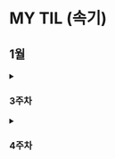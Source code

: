 # MY TIL (속기)

## 1월
<details>
  <summary><h3>3주차</h3></summary>

  <details>
    <summary>CUL & GUL</summary>
    
    - CLI(Command Line Interface): **명령어**를 통해 사용자와 컴퓨터가 상호 작용하는 방식
    - GUL(Graphic User Interface): **그래픽**을 통해 사용자와 컴퓨터가 상호 작용하는 방식
    - CLI를 사용해야 하는 가장 큰 이유는 **메모리와 CPU 사용량이 적어** 효율적으로 동작하기 때문이다. ⇒ 컴퓨터가 **개인화**가 되면서 혁신이 일어났다. 개발자라면 시스템을 구축하여 제공할 수 있어야 하며, 이를 위해서 효율성이 필요하다.
  </details>

  <details>
    <summary>CUL 中 (“.”, “..”, touch, mkdir, ls, cd, start, rm (-r), pwd)</summary>
    
    - ‘.’(점)의 역할은 위치를 알려주는 역할이다. 하나는 현재 디렉토리, 둘은 현재의 상위 디렉토리이다.
    - touch: 파일 생성 / mkdir: 새 디렉토리 생성 / ls: 현재 작업 중인 디렉토리 내부의 폴더 혹은 파일 목록을 출력
      1. touch text.txt
      2. mkdir new_dir
      3. ls . or ls ..
    - cd: 현재 작업 중인 디렉토리를 변경(위치 이동) / start: 폴더 혹은 파일을 열기 / rm: 파일 삭제 (디렉토리 삭제는 -r 옵션을 추가 사용) / pwd: 현재 작업 공간 확인(print working dir)
      1. cd new_dir → cd .. ⇒ 제자리
      2. start text.txt
      3. rm text.txt or rm -r new_dir
    - CLI에서 가장 중요한 것: **내가 어디 있는지(경로)** 알아야 한다.
    - **절대 경로:** Root 디렉토리부터 목적 지점까지 거치는 모든 경로를 전부 작성한 것 / **상대 경로**: 현재 작업하고 있는 디렉토리를 기준으로 계산된 상대적 위치를 작성한 것
      1. 윈도우 바탕 화면의 절대 경로 예시: C:/Users/ssafy/Desktop
      2. 만약 현재 작업하는 있는 디렉토리가 C:/Users 일 때, 윈도우 바탕 화면으로의 상대 경로는 ssafy/Desktop 이다.
      3. 나를 중심 혹은 컴퓨터를 중심으로 이동할 것인가를 생각하면 된다. 일반적으로 상대 경로를 통해 전달하는데 이는 절대 경로의 경우 보안에 위험이 있을 수 있기 때문이다.
  </details>

  <details>
    <summary>Git이란?</summary>
    
    - Google Docs를 활용한 버전 관리 예시와 유사하다. ⇒ ‘누가 언제 어떻게 왜’ 를 기록하면서 다음 버전은 이전 버전에 대해서 **변경점만을 저장**하고 있다.
    - 기존과 다르게 이전 버전에 대해서 추가사항이 어떤 것이 있는지 확인할 수 있으며 최종사항은 따로 저장
    - **분산** 버전 관리 시스템
      - 중앙 집중식: 버전은 중앙 서버에 저장되고 중앙 서버에서 파일을 가져와 다시 중앙에 업로드
        - 매니저 입장에서는 개발자 관리에 용이
      - 분산식: 버전을 여러 개의 복제된 저장소에 저장 및 관리
        - 중앙 서버의 장애나 손실에 대비하여 백업과 복구가 용이
        - 개발자들 간에 작업 충돌을 줄일 수 있고 개발 생산성을 향상
        - 인터넷에 연결되지 않은 환경에서도 작업 가능 ⇒ 변경 이력과 코드를 로컬 저장소에 기록하고, 나중에 중앙 서버 동기화
    - Git의 역할
      - 코드의 버전(히스토리)를 관리
      - 개발되어 온 과정 파악
      - 이전 버전과의 변경 사항 비교   ⇒ undoing과 연관지을 수 있음
    ⇒ 분산 버전 관리 시스템으로 코드의 ‘변경 이력’을 기록하고 ‘협업’을 도와주는 도구
  </details>

  <details>
    <summary>Git의 영역</summary>
    
    - **Working Directory(W.D)**: 실제 작업 중인 파일들이 위치하는 영역
    - **Staging Area (개념적으로만 존재)**: W.D에서 변경된 파일 중, 다음 버전에 포함시킬 파일들을 선택적으로 추가하거나 제외할 수 있는 **중간 준비 영역**
    - **Repository**: **버전(commit)** 이력(history)과 파일들이 영구적으로 저장되는 영역으로 모든 **버전(commit)**과 변경 이력이 기록
      - commit(버전): 변경된 파일들을 저장하는 행위이며, 마치 사진을 찍듯이 기록한다 하여 ‘snapshot’ 이라고도 함
  </details>

  <details>
    <summary>Git의 동작</summary>
    
    - git init: 로컬 저장소 설정(초기화) → git의 버전 관리를 시작할 디렉토리에서 진행 ⇒ 현재 위치를 directory에서 working directory로 바꿈
    - git add: 변경사항이 있는 파일을 staging area에 추가
    - git commit: staging area에 있는 파일들을 저장소에 기록 → 해당 시점의 버전을 생성하고 변경 이력을 남기는 것
    - git status: staging area 상태 확인
    - git config —global [user.email](http://user.email) “메일 주소”, git config —global [user.name](http://user.email) “유저네임”
    - — global: 어디서든 입력 가능하며 이를 반복적으로 사용할 시 덮어쓰여짐
    - ls -a ⇒ ./../.git/sample ⇒ .git이 Repository이며 Version DB + settings, git_prac는 W.D
    - staging area에 한 번이라도 올라가지 않으면 git으로 관리되지 않는다. staging area란 commit할 파일들을 선별한 곳이라고 생각할 수 있다.
  </details>

  <details>
    <summary>git init 주의사항</summary>
    
    - git 로컬 저장소 내에 또 다른 git 로컬 저장소를 만들지 말 것
    - 즉, 이미 git 로컬 저장소인 디렉토리 내부 하단에서 git init 명령어를 다시 입력하지 말 것
    - git 저장소 안에 git 저장소가 있을 경우 가장 바깥쪽의 git 저장소가 안쪽의 git 저장소의 변경 사항을 추적할 수 없기 때문
    - 때문에 boot나 바탕화면이 아닌 C 드라이브 같은 곳에 설정할 것
    - git commit —amend ⇒ 이전 commit 수정
  </details>

  <details>
    <summary>Vim</summary>
    
    - i: insert mode, 완료한 뒤 :q, :q!, :wq, :wq! 와 같은 명령어로 종료 가능하다.
  </details>

  <details>
    <summary>CUL 中 (remote, push, pull, clone, gitignore)</summary>
    
    - remote: git remote add (명령어) | origin(별칭) | URL(원격 저장소)
    - push: git push (명령어) | origin(별칭) | master (branch 이름)
    - commit 이력이 없다면 push 할 수 없다. 이를 클라우드와 같이 파일을 저장만 하는 곳으로 이해하지 말 것
    - 로컬 → 원격
    - pull: git pull | URL(원격 저장소)
      - 원격 저장소에 있던 파일들을 기준으로 로컬 저장소 파일들을 업데이트 시킴
    - clone: git clone | URL(원격 저장소)
      - 원격 저장소에 있던 파일들을 로컬 저장소로 다운받음
    - gitignore: git에서 특정 파일이나 디렉토리를 추적하지 않도록 설정하는 데 사용되는 텍스트 파일
      - touch .gitignore | [gitignore.io](http://gitignore.io) 사이트 참조
      - 한 번 staging area에 추가되는 순간 gitignore 효과는 사라짐. 따라서 처음 repo를 만들 때, gitignore를 포함하여 설계하는 것이 중요
  </details>
  
  <details>
    <summary>TIL</summary>
    
    - TIL(Today I Learn): 매일 내가 배운 것을 Markdown으로 정리해서 문서화하는 것
    - ‘문서화’ 의 중요성: 신입 개발자에게 요구되는 가장 중요한 덕목이며 이는 나 말고도 이를 보고 이어갈 다른 개발자 입장도 고려되어야 한다. ⇒ 꾸준히 스스로 학습해 성장할 수 있고 문서화를 통해 내 생각을 정리하고 팀에 공유할 수 있는 능력
    - 경로마다 readme 파일이 있을 수 있다.
  </details>

  <details>
    <summary>Revert&Reset&restore</summary>
    
    - commit -amend ⇒ 바로 직전 수정을 통한 재확인 및 검증
    - 과거로 되돌린다는 공통점은 있으나 Revert는 되돌렸다는 기록, history, commit을 남김, Reset은 기록 조차 없음
    - revert: 재설정, 단일 commit을 실행 취소, 프로젝트 기록에서 commit을 없었던 일로 처리 후 그 결과를 commit으로 추가. 이를 통해서 추적 가능하다.
    - git revert 정리
        - 변경 사항을 안전하게 실행 취소할 수 있도록 도와주는 순방향 실행 취소 작업
        - commit기록에서 commit을 삭제하거나 분리하는 대신 지정된 변경 사항을 반전시키는 새 commit을 생성
        - git에서 기록이 손실되는 것을 방지하며 기록의 무결성과 협업의 신뢰성 높임
    - git reset: 특정 commit으로 되돌아가는 작업, git reset [옵션 <commit id>
    - git reset 작동 원리: 되돌리기, 시계를 마치 과거로 돌리는 듯한 행위, 특정 commit 으로 되돌아 갔을 때, 되돌아간 commit 이후의 commit은 모두 삭제
        - —sort, —mixed. —hard: 삭제되는 commit들의 기록을 어떤 영역에 남겨둘 것인지 정하는 옵션.
            - soft: 삭제 commit을 staging area에 남김
    - git restore: 파일 내용 수정 전으로 되돌리기
        - staging area에 올라간 파일을 Unstage 하기
            - git rm —cached
            - git restore —staged
  </details>

  <details>
    <summary>Chat GPT</summary>
    
    - Chat Gpt가 가능하게 한 다양한 이유 중 하나는 Web Service라는 것이다. 이를 통해서 기술(Soft service) + API(소통) ⇒ GPT를 기반으로 프로젝트 등을 지향하는 것이 생산적
  </details>

  <details>
    <summary>API</summary>
    
    - Interface
        - 서로 다른 두 개의 시스템이 정보를 교환할 때, 그 사이에 존재하는 접점
        - 사용자가 기기를 쉽게 동작 시키거나, 기계와 기계가 통신할 때 필요한 ‘약속된 방’
    - UI
    - 눈에 보이지 않는 영역의 통신으로 기계와 기계, 시스템과 시스템 사이의 소통이 수 없이 많이 이루어진다.
        - 클라이언트 - 서버 구조 ⇒ Client(requests)→ ← (responses) Server
            - 클라이언트: 서비스 요청
            - 서버: 요청을 받아 처리하고, 결과를 응답
            - 사용자가 브라우저로 특정 주소(URL)를 요청 →  ←서버가 해당 페이지, 데이터 등을 보내줌
    - API: 두 소프트웨어가 서로 통신할 수 있게 하는 메커니즘 → **약속된 방식**의 인터페이스로 **특정 규칙**에 따라 데이터를 요청하고 응답하는 규칙을 제공
        - API KEY:
            - 보안 강화: 무단 접근을 막고, 승인된 사용자만 요청 가능
            - 데이터 관리: 호출 횟수, 사용량 모니터링, 일정량 이상 사용 시 과금 정책 적용 가
            - 공개된 곳에 노출되면 안되며 KEY를 안전하게 저장하는 방법들을 고려해야 한다.
    - Application: **특정 기능**을 수행하는 모든 소프트웨어 → 웹 모바일 데스크톱 앱 등, 우리가 만든 서비스나 프로그램도 모두 앱의 일종

⇒(요약) API는 클라이언트와 서버 사이의 invisiable interface. API Key는 이 통신을 더욱 안전하게 만들기 위한 핵심 수단
  </details>

</details>

<details>
<summary><h3>4주차</h3></summary>

  <details>
    <summary>프로그래밍</summary>
    - 명령어들의 집합으로 핵심은 새 연산을 정의하고 조합해 유용한 작업을 수행하는 것 ⇒ 문제를 해결하는 매우 강력한 방법
  </details>

  <details>
    <summary>Python 개념</summary>
    - Python을 배우는 이유
      - 쉽고 간결한 문법
      - 파이썬 커뮤니티의 지원
      - 광범위한 응용 분야
        - 웹 개발, 데이터 분석, 인공지능, 자동화 인공지능 등에서 다양하게 활용
    - Python 알고리즘
      - 직관적인 문법
      - 강력한 표준 라이브러리
      - 빠른 프로토타이핑
    - 표현식
      - 값으로 평가될 수 있는 코드 조각
      - 표현식이 **평가**되어 값이 반환됨
      - 평가란 표현식을 실행하여 값을 얻는 과정 ⇒ 표현식을 순차적으로 평가하여 프로그램의 동작을 결정
    - 문장
      - 실행 가능한 동작을 기술하는 코드(조건문, 반복문, 함수 정의 등) → 문장은 보통 여러 개의 표현식을 포함
  </details>

  <details>
    <summary>Python 변수</summary>
    - Type(타입): 변수나 값이 가질 수 있는 데이터의 종류를 의미 → 어떤 종류의 데이터인지 어떻게 해석되고 처리되어야 하는 지를 정의
      - 타입은 2가지 요소로 이루어짐 → “값”과 “값에 적용할 수 있는 연산” ⇒ 데이터 타입에 맞는 연산을 위해 타입의 분류는 중요
    - 산술 연산자 / 연산자 우선순위 ⇒ 노션 필기보면서 숙지할 것
    - 변수: 값을 저장하기 위한 이름 ⇒ 값을 참조하기 위한 이
    - 변수 할당: 표현식을 통해 변수에 값을 저장 (오른쪽에서 왼쪽으로)
        - 할당문
            1. 할당 연산자(=) 오른쪽에 있는 표현식을 평가해서 값(메모리 주소)을 생성
            2. 값의 메모리 주소를 ‘=’ 왼쪽에 있는 변수에 저장
                1. 존재하지 않는 변수라면 → 새 변수를 생성 (할당)
                2. 기존에 존재했던 변수라면 → 기존 변수를 재사용해서 변수에 들어 있는 메모리 주소를 변경 (재할)
    - 변수 값 그리고 메모리
        - 거리에 집 주소가 있듯이 메모리의 모든 위치에는 그 위치를 고유하게 식별하는 메모리 주소가 존재
            - 메모리 ⇒ 36.5 (타입: float, 주소: 491734)
        - 객체 (Object)
            - 타입을 갖는 메모리 주소 내 값
            - “값이 들어있는 상자”
        - 변수
            - 그 변수가 참조하는 객체의 메모리 주소를 가짐
            - 변수는 값 36.5를 참조
  </details>

  <details>
    <summary>Python Type</summary>
    - Data Types: 값의 종류와 그 값에 적용 가능한 연산과 동작을 결정하는 속
    - 데이터 타입
      - Numeric Type
        - int, float, complex
      - Sequence Types
        - list, tuple, range
      - Text Sequence Type
        - str
      - Non - Sequence Types
        - set, dict
      - 기타
        - Boolean, None, Functions
    - 데이터 타입이 필요한 이유
      - 값들을 구분하고, 어떻게 다뤄야 하는지를 알 수 있음
      - 요리 재료마다 특정한 도구가 필요하듯이 각 데이터 타입 값들도 각자에게 적합한 도구를 가짐
      - 타입을 명시적으로 지정하면 코드를 읽는 사람이 변수의 의도를 더 쉽게 이해할 수 있고, 잘못된 데이터 타입으로 인한 오류를 미리 예방
    - int(Integer): 정수 자료형
      - 정수를 표현하는 자료
      - a=10, b=0, c=-5
      - 진수
        - 2진수(binary): 0b10 → 2
        - 8진수 (octal): 0o30 → 24
        - 16진수 (hexadecimal): 0x10 → 16
     - float: 실수 자료형
       - 실수를 표현하는 자료형 ⇒ 프로그래밍 언어에 float는 실수에 대한 **근삿값**
          - 유한 정밀도: 한 숫자에 대해 저장하는 용량이 제한 (메모리 용량 문제)
            - 부동소수점 에러: 컴퓨터가 실수를 표현하는 방식으로 인해 발생하는 작은 오차 → 2진수로 변환하는 과정에서 발생하는 근사치 표현
            - 부동소수점 에러 해결책: 대표적으로 decimal 모듈을 ㅏ용해 부동소수점 연산의 정확성을 보장하는 방법
     - Sequence Types: 여러 개의 값들을 순서대로 나열하여 저장하는 자료형
      - str, list, tuple, range
      - 순서(Sequence)
        - 값들이 순서대로 저장 (정렬 X)
      - 인덱싱(Indexing)
        - 각 값에 고유한 인덱스(번호)를 가지고 있으며, 인덱스를 사용하여 특정 위치의 값을 선택하거나 수정할 수 있음
      - 슬라이싱(Slicing)
        - 인덱스 범위를 조절해 부분적인 값을 추출할 수 있음
      - 길이(Length)
        - len()함수를 사용하여 저장된 값의 개수(길이)를 구할 수 있음
      - 반복(Iteration)
        - 반복문을 사용하여 저장된 값들을 반복적으로 처리할 수 있다.
      - str: 문자들의 순서가 있는 변경 불가능한 시퀀스 자료
        - 작은 따옴표나 큰 따옴표로 감싸서 표현
        - 중첩 따옴표, \n, \t, \\, \’, \”
      - String Interpolation: 문자열 내에 변수나 표현식을 삽입하는 방법
        - f-string
        - 인덱스 0,1,2,3,4 = -5, -4, -3, -2, -1
        - 슬라이싱 및 리버스([::-1])
  </details>

  <details>
    <summary>CUL & GUL</summary>
    
    - CLI(Command Line Interface): **명령어**를 통해 사용자와 컴퓨터가 상호 작용하는 방식
    - GUL(Graphic User Interface): **그래픽**을 통해 사용자와 컴퓨터가 상호 작용하는 방식
    - CLI를 사용해야 하는 가장 큰 이유는 **메모리와 CPU 사용량이 적어** 효율적으로 동작하기 때문이다. ⇒ 컴퓨터가 **개인화**가 되면서 혁신이 일어났다. 개발자라면 시스템을 구축하여 제공할 수 있어야 하며, 이를 위해서 효율성이 필요하다.
  </details>

  <details>
    <summary>Data type</summary>
    
    - review
      - 부동 소수점
      - 지수표현: 3.14e+-4
      - Sequence Types: 여러 개의 값들을 순서대로 나열하여 저장하는 자료형
      - str: 문자들의 순서가 있는 변경 불가능한 시퀀스 자료형
      - String Interpolation: 문자열 내에 변수나 표현식을 삽입하는 방법
        - f - string
    - Sequence Types
      - list: 여러 개의 값을 순서대로 저장하는 변경 가능한 시퀀스 자료형
        - 리스트 표현
  </details>

  <details>
    <summary>Data type</summary>
    
    - 
  </details>

  <details>
    <summary>Data type</summary>
    
    - 
  </details>

  
</details>
